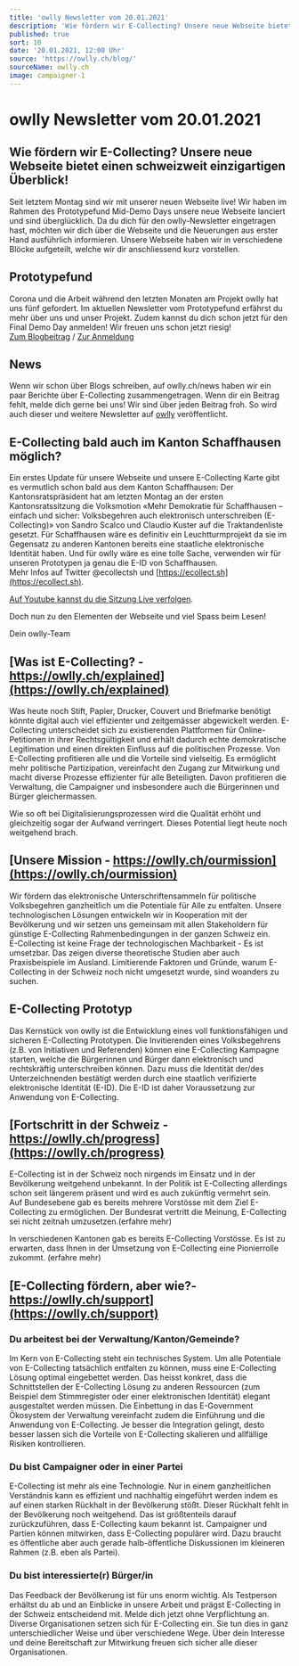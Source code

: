 ```yaml
---
title: 'owlly Newsletter vom 20.01.2021'
description: 'Wie fördern wir E-Collecting? Unsere neue Webseite bietet einen schweizweit einzigartigen Überblick!'
published: true
sort: 10
date: '20.01.2021, 12:00 Uhr'
source: 'https://owlly.ch/blog/'
sourceName: owlly.ch
image: campaigner-1
---
```


# owlly Newsletter vom 20.01.2021

## Wie fördern wir E-Collecting? Unsere neue Webseite bietet einen schweizweit einzigartigen Überblick!

Seit letztem Montag sind wir mit unserer neuen Webseite live! Wir haben im Rahmen des Prototypefund Mid-Demo Days unsere neue Webseite lanciert und sind überglücklich. Da du dich für den owlly-Newsletter eingetragen hast, möchten wir dich über die Webseite und die Neuerungen aus erster Hand ausführlich informieren. Unsere Webseite haben wir in verschiedene Blöcke aufgeteilt, welche wir dir anschliessend kurz vorstellen.

## **Prototypefund**

Corona und die Arbeit während den letzten Monaten am Projekt owlly hat uns fünf gefordert. Im aktuellen Newsletter vom Prototypefund erfährst du mehr über uns und unser Projekt. Zudem kannst du dich schon jetzt für den Final Demo Day anmelden! Wir freuen uns schon jetzt riesig!  
[Zum Blogbeitrag](https://prototypefund.opendata.ch/2021/01/18/die-schweizer-demokratie-ins-21-jahrhundert-begleiten/) / [Zur Anmeldung](https://subscribe.newsletter2go.com/?n2g=phn6whjn-bnge6m07-16z)

## **News**

Wenn wir schon über Blogs schreiben, auf owlly.ch/news haben wir ein paar Berichte über E-Collecting zusammengetragen. Wenn dir ein Beitrag fehlt, melde dich gerne bei uns! Wir sind über jeden Beitrag froh. So wird auch dieser und weitere Newsletter auf [owlly](https://owlly.ch/blog/20210120_owlly-newsletter-vom-20.01.2021) veröffentlicht.

## **E-Collecting bald auch im Kanton Schaffhausen möglich?**

Ein erstes Update für unsere Webseite und unsere E-Collecting Karte gibt es vermutlich schon bald aus dem Kanton Schaffhausen: Der Kantonsratspräsident hat am letzten Montag an der ersten Kantonsratssitzung die Volksmotion «Mehr Demokratie für Schaffhausen – einfach und sicher: Volksbegehren auch elektronisch unterschreiben (E-Collecting)» von Sandro Scalco und Claudio Kuster auf die Traktandenliste gesetzt. Für Schaffhausen wäre es definitiv ein Leuchtturmprojekt da sie im Gegensatz zu anderen Kantonen bereits eine staatliche elektronische Identität haben. Und für owlly wäre es eine tolle Sache, verwenden wir für unseren Prototypen ja genau die E-ID von Schaffhausen.  
Mehr Infos auf Twitter @ecollectsh und [https://ecollect.sh](https://ecollect.sh).

[Auf Youtube kannst du die Sitzung Live verfolgen](https://www.youtube.com/watch?v=UJsPVXV-XZc).

Doch nun zu den Elementen der Webseite und viel Spass beim Lesen!

Dein owlly-Team

## [Was ist E-Collecting? - https://owlly.ch/explained](https://owlly.ch/explained)

Was heute noch Stift, Papier, Drucker, Couvert und Briefmarke benötigt könnte digital auch viel effizienter und zeitgemässer abgewickelt werden. E-Collecting unterscheidet sich zu existierenden Plattformen für Online-Petitionen in ihrer Rechtsgültigkeit und erhält dadurch echte demokratische Legitimation und einen direkten Einfluss auf die politischen Prozesse.
Von E-Collecting profitieren alle und die Vorteile sind vielseitig. Es ermöglicht mehr politische Partizipation, vereinfacht den Zugang zur Mitwirkung und macht diverse Prozesse effizienter für alle Beteiligten. Davon profitieren die Verwaltung, die Campaigner und insbesondere auch die Bürgerinnen und Bürger gleichermassen.

Wie so oft bei Digitalisierungsprozessen wird die Qualität erhöht und gleichzeitig sogar der Aufwand verringert. Dieses Potential liegt heute noch weitgehend brach.

## [Unsere Mission - https://owlly.ch/ourmission](https://owlly.ch/ourmission)

Wir fördern das elektronische Unterschriftensammeln für politische Volksbegehren ganzheitlich um die Potentiale für Alle zu entfalten. Unsere technologischen Lösungen entwickeln wir in Kooperation mit der Bevölkerung und wir setzen uns gemeinsam mit allen Stakeholdern für günstige E-Collecting Rahmenbedingungen in der ganzen Schweiz ein.  
E-Collecting ist keine Frage der technologischen Machbarkeit - Es ist umsetzbar. Das zeigen diverse theoretische Studien aber auch Praxisbeispiele im Ausland. Limitierende Faktoren und Gründe, warum E-Collecting in der Schweiz noch nicht umgesetzt wurde, sind woanders zu suchen.

## **E-Collecting Prototyp**

Das Kernstück von owlly ist die Entwicklung eines voll funktionsfähigen und sicheren E-Collecting Prototypen. Die Invitierenden eines Volksbegehrens (z.B. von Initiativen und Referenden) können eine E-Collecting Kampagne starten, welche die Bürgerinnen und Bürger dann elektronisch und rechtskräftig unterschreiben können. Dazu muss die Identität der/des Unterzeichnenden bestätigt werden durch eine staatlich verifizierte elektronische Identität (E-ID). Die E-ID ist daher Voraussetzung zur Anwendung von E-Collecting.

## **[Fortschritt in der Schweiz - https://owlly.ch/progress](https://owlly.ch/progress)**

E-Collecting ist in der Schweiz noch nirgends im Einsatz und in der Bevölkerung weitgehend unbekannt. In der Politik ist E-Collecting allerdings schon seit längerem präsent und wird es auch zukünftig vermehrt sein.  
Auf Bundesebene gab es bereits mehrere Vorstösse mit dem Ziel E-Collecting zu ermöglichen. Der Bundesrat vertritt die Meinung, E-Collecting sei nicht zeitnah umzusetzen.(erfahre mehr)

In verschiedenen Kantonen gab es bereits E-Collecting Vorstösse. Es ist zu erwarten, dass Ihnen in der Umsetzung von E-Collecting eine Pionierrolle zukommt. (erfahre mehr)

## **[E-Collecting fördern, aber wie?- https://owlly.ch/support](https://owlly.ch/support)**

### **Du arbeitest bei der Verwaltung/Kanton/Gemeinde?**

Im Kern von E-Collecting steht ein technisches System. Um alle Potentiale von E-Collecting tatsächlich entfalten zu können, muss eine E-Collecting Lösung optimal eingebettet werden. Das heisst konkret, dass die Schnittstellen der E-Collecting Lösung zu anderen Ressourcen (zum Beispiel dem Stimmregister oder einer elektronischen Identität) elegant ausgestaltet werden müssen. Die Einbettung in das E-Government Ökosystem der Verwaltung vereinfacht zudem die Einführung und die Anwendung von E-Collecting. Je besser die Integration gelingt, desto besser lassen sich die Vorteile von E-Collecting skalieren und allfällige Risiken kontrollieren.

### **Du bist Campaigner oder in einer Partei**

E-Collecting ist mehr als eine Technologie. Nur in einem ganzheitlichen Verständnis kann es effizient und nachhaltig eingeführt werden indem es auf einen starken Rückhalt in der Bevölkerung stößt. Dieser Rückhalt fehlt in der Bevölkerung noch weitgehend. Das ist größtenteils darauf zurückzuführen, dass E-Collecting kaum bekannt ist. Campaigner und Partien können mitwirken, dass E-Collecting populärer wird. Dazu braucht es öffentliche aber auch gerade halb-öffentliche Diskussionen im kleineren Rahmen (z.B. eben als Partei).

### **Du bist interessierte(r) Bürger/in**

Das Feedback der Bevölkerung ist für uns enorm wichtig. Als Testperson erhältst du ab und an Einblicke in unsere Arbeit und prägst E-Collecting in der Schweiz entscheidend mit. Melde dich jetzt ohne Verpflichtung an.
Diverse Organisationen setzen sich für E-Collecting ein. Sie tun dies in ganz unterschiedlicher Weise und über verschiedene Wege. Über dein Interesse und deine Bereitschaft zur Mitwirkung freuen sich sicher alle dieser Organisationen.
